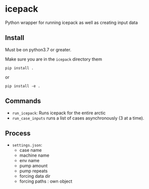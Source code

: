 # icepack

Python wrapper for running icepack as well as creating input data

## Install

Must be on python3.7 or greater.

Make sure you are in the ``icepack`` directory them

```
pip install .
```

or

```
pip install -e .
```

## Commands

* ``run_icepack``: Runs icepack for the entire arctic
* ``run_case_inputs`` runs a list of cases asynchronously (3 at a time).

## Process

* ``settings.json``:
    * case name
    * machine name
    * env name
    * pump amount
    * pump repeats
    * forcing data dir
    * forcing paths : own object
    